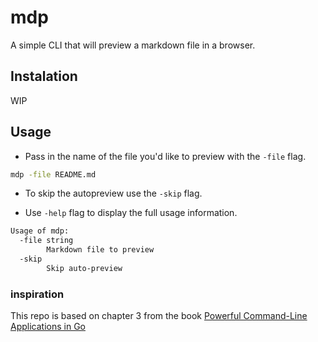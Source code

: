 # mdp

A simple CLI that will preview a markdown file in a browser.

## Instalation 

WIP 

## Usage

- Pass in the name of the file you'd like to preview with the `-file` flag. 

```bash
mdp -file README.md
```

- To skip the autopreview use the `-skip` flag.

- Use `-help` flag to display the full usage information.

```bash
Usage of mdp:
  -file string
    	Markdown file to preview
  -skip
    	Skip auto-preview
```

### inspiration

This repo is based on chapter 3 from the book [Powerful Command-Line Applications in Go](https://pragprog.com/titles/rggo/)
